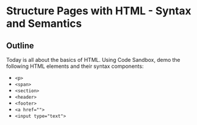 # Structure Pages with HTML - Syntax and Semantics

## Outline
Today is all about the basics of HTML.  Using Code Sandbox, demo the following HTML elements and their syntax components:

- `<p>`
- `<span>`
- `<section>`
- `<header>`
- `<footer>`
- `<a href="">`
- `<input type="text">`